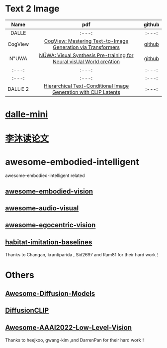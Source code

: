 # Text 2 Image
| Name  | pdf  |   github |
| :---: |:---: |:---: |
| DALLE |:---: |:---: |
| CogView |[CogView: Mastering Text-to-Image Generation via Transformers](https://arxiv.org/pdf/2105.13290.pdf) |[github](https://github.com/THUDM/CogView) |
| N\"UWA |[NÜWA: Visual Synthesis Pre-training for Neural visUal World creAtion](https://arxiv.org/pdf/2111.12417.pdf) |[github](https://github.com/lucidrains/nuwa-pytorch) |
| :---: |:---: |:---: |
| :---: |:---: |:---: |
| DALL·E 2 |[Hierarchical Text-Conditional Image Generation with CLIP Latents](https://cdn.openai.com/papers/dall-e-2.pdf) |:---: |


# [dalle-mini](https://huggingface.co/spaces/dalle-mini/dalle-mini)

# [李沐读论文](https://github.com/mli/paper-reading)

# awesome-embodied-intelligent
awesome-embodied-intelligent related

## [awesome-embodied-vision](https://github.com/ChanganVR/awesome-embodied-vision)

## [awesome-audio-visual](https://github.com/krantiparida/awesome-audio-visual)

## [awesome-egocentric-vision](https://github.com/Sid2697/awesome-egocentric-vision)

## [habitat-imitation-baselines](https://github.com/Ram81/habitat-imitation-baselines)

Thanks to Changan, krantiparida , Sid2697 and Ram81 for their hard work！

# Others

## [Awesome-Diffusion-Models](https://github.com/heejkoo/Awesome-Diffusion-Models)

## [DiffusionCLIP](https://github.com/gwang-kim/DiffusionCLIP)

## [Awesome-AAAI2022-Low-Level-Vision](https://github.com/DarrenPan/Awesome-AAAI2022-Low-Level-Vision)


Thanks to heejkoo, gwang-kim ,and DarrenPan  for their hard work！
